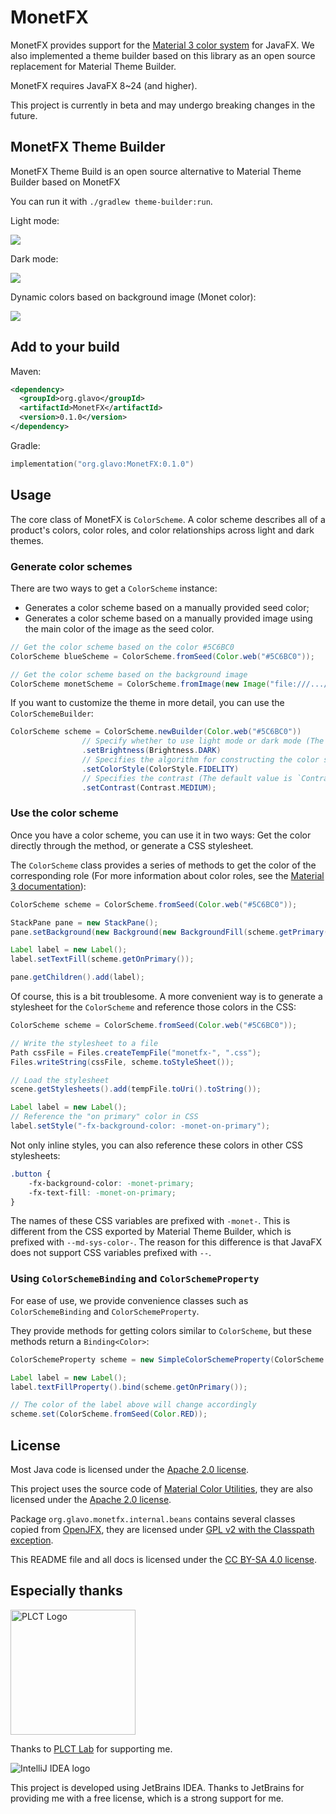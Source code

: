 # MonetFX

MonetFX provides support for the [Material 3 color system](https://m3.material.io/styles/color/system/overview) for JavaFX.
We also implemented a theme builder based on this library as an open source replacement for Material Theme Builder.

MonetFX requires JavaFX 8~24 (and higher).

This project is currently in beta and may undergo breaking changes in the future.

## MonetFX Theme Builder

MonetFX Theme Build is an open source alternative to Material Theme Builder based on MonetFX

You can run it with `./gradlew theme-builder:run`.

Light mode:

![](./image/theme-builder-light.png)

Dark mode:

![](./image/theme-builder-dark.png)

Dynamic colors based on background image (Monet color):

![](./image/theme-builder-dynamic-color.png)

## Add to your build

Maven:

```xml
<dependency>
  <groupId>org.glavo</groupId>
  <artifactId>MonetFX</artifactId>
  <version>0.1.0</version>
</dependency>
```

Gradle:
```kotlin
implementation("org.glavo:MonetFX:0.1.0")
```


## Usage

The core class of MonetFX is `ColorScheme`.
A color scheme describes all of a product's colors, color roles, and color relationships across light and dark themes.

### Generate color schemes

There are two ways to get a `ColorScheme` instance:

* Generates a color scheme based on a manually provided seed color;
* Generates a color scheme based on a manually provided image using the main color of the image as the seed color.

```java
// Get the color scheme based on the color #5C6BC0
ColorScheme blueScheme = ColorScheme.fromSeed(Color.web("#5C6BC0"));

// Get the color scheme based on the background image
ColorScheme monetScheme = ColorScheme.fromImage(new Image("file:///.../background.png"));
```

If you want to customize the theme in more detail, you can use the `ColorSchemeBuilder`:

```java
ColorScheme scheme = ColorScheme.newBuilder(Color.web("#5C6BC0"))
                // Specify whether to use light mode or dark mode (The default value is light mode)
                .setBrightness(Brightness.DARK)
                // Specifies the algorithm for constructing the color scheme (The default value is `ColorStyle.TONAL_SPOT`)
                .setColorStyle(ColorStyle.FIDELITY)
                // Specifies the contrast (The default value is `Contrast.STANDARD`)
                .setContrast(Contrast.MEDIUM);
```

### Use the color scheme

Once you have a color scheme, you can use it in two ways: Get the color directly through the method, or generate a CSS stylesheet.

The `ColorScheme` class provides a series of methods to get the color of the corresponding role 
(For more information about color roles, see the [Material 3 documentation](https://m3.material.io/styles/color/roles)):

```java
ColorScheme scheme = ColorScheme.fromSeed(Color.web("#5C6BC0"));

StackPane pane = new StackPane();
pane.setBackground(new Background(new BackgroundFill(scheme.getPrimary(), null, null)));

Label label = new Label();
label.setTextFill(scheme.getOnPrimary());

pane.getChildren().add(label);
```

Of course, this is a bit troublesome.
A more convenient way is to generate a stylesheet for the `ColorScheme` and reference those colors in the CSS:

```java
ColorScheme scheme = ColorScheme.fromSeed(Color.web("#5C6BC0"));

// Write the stylesheet to a file
Path cssFile = Files.createTempFile("monetfx-", ".css");
Files.writeString(cssFile, scheme.toStyleSheet());

// Load the stylesheet
scene.getStylesheets().add(tempFile.toUri().toString());

Label label = new Label();
// Reference the "on primary" color in CSS
label.setStyle("-fx-background-color: -monet-on-primary");
```

Not only inline styles, you can also reference these colors in other CSS stylesheets:

```css
.button {
    -fx-background-color: -monet-primary;
    -fx-text-fill: -monet-on-primary;
}
```

The names of these CSS variables are prefixed with `-monet-`.
This is different from the CSS exported by Material Theme Builder, which is prefixed with `--md-sys-color-`.
The reason for this difference is that JavaFX does not support CSS variables prefixed with `--`.

### Using `ColorSchemeBinding` and `ColorSchemeProperty`

For ease of use, we provide convenience classes such as `ColorSchemeBinding` and `ColorSchemeProperty`.

They provide methods for getting colors similar to `ColorScheme`, but these methods return a `Binding<Color>`:

```java
ColorSchemeProperty scheme = new SimpleColorSchemeProperty(ColorScheme.fromSeed(Color.web("#5C6BC0")));

Label label = new Label();
label.textFillProperty().bind(scheme.getOnPrimary());

// The color of the label above will change accordingly
scheme.set(ColorScheme.fromSeed(Color.RED));
```

## License

Most Java code is licensed under the [Apache 2.0 license](./LICENSE).

This project uses the source code of [Material Color Utilities](https://github.com/material-foundation/material-color-utilities), 
they are also licensed under the [Apache 2.0 license](https://github.com/material-foundation/material-color-utilities/blob/main/LICENSE).

Package `org.glavo.monetfx.internal.beans` contains several classes copied from [OpenJFX](https://github.com/openjdk/jfx),
they are licensed under [GPL v2 with the Classpath exception](https://github.com/openjdk/jfx/blob/master/LICENSE).

This README file and all docs is licensed under the [CC BY-SA 4.0 license](https://creativecommons.org/licenses/by-sa/4.0/).

## Especially thanks

<img alt="PLCT Logo" src="./PLCT.svg" width="200" height="200">

Thanks to [PLCT Lab](https://plctlab.org) for supporting me.

![IntelliJ IDEA logo](https://resources.jetbrains.com/storage/products/company/brand/logos/IntelliJ_IDEA.svg)

This project is developed using JetBrains IDEA.
Thanks to JetBrains for providing me with a free license, which is a strong support for me.
